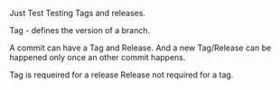Just Test
Testing Tags and releases.

Tag - defines the version of a branch.

A commit can have a Tag and Release. And a new Tag/Release can be happened only once an other commit happens.


Tag is requeired for a release
Release not required for a tag.
